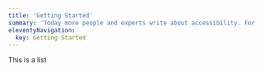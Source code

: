 ```yaml
---
title: 'Getting Started'
summary: 'Today more people and experts write about accessibility. For the better progression it is a good idea to read them.'
eleventyNavigation:
  key: Getting Started
---
```


This is a list

